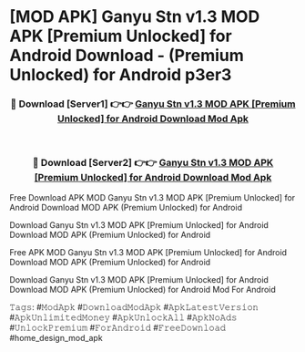 # [MOD APK] Ganyu Stn v1.3 MOD APK [Premium Unlocked] for Android Download - (Premium Unlocked) for Android p3er3



<div align="center">
<h3>🔴 Download [Server1] 👉👉 <a href="https://momento.my/?title=Ganyu_Stn_v1.3_MOD_APK_[Premium_Unlocked]_for_Android_Download">Ganyu Stn v1.3 MOD APK [Premium Unlocked] for Android Download Mod Apk</a></h3><br>

<h3>🔴 Download [Server2] 👉👉 <a href="https://momento.my/?title=Ganyu_Stn_v1.3_MOD_APK_[Premium_Unlocked]_for_Android_Download">Ganyu Stn v1.3 MOD APK [Premium Unlocked] for Android Download Mod Apk</a></h3>
</div>



Free Download APK MOD Ganyu Stn v1.3 MOD APK [Premium Unlocked] for Android Download MOD APK (Premium Unlocked) for Android

Download Ganyu Stn v1.3 MOD APK [Premium Unlocked] for Android Download MOD APK (Premium Unlocked) for Android

Free APK MOD Ganyu Stn v1.3 MOD APK [Premium Unlocked] for Android Download MOD APK (Premium Unlocked) for Android

Download Ganyu Stn v1.3 MOD APK [Premium Unlocked] for Android Download MOD APK (Premium Unlocked) for Android Mod For Android

𝚃𝚊𝚐𝚜: #𝙼𝚘𝚍𝙰𝚙𝚔 #𝙳𝚘𝚠𝚗𝚕𝚘𝚊𝚍𝙼𝚘𝚍𝙰𝚙𝚔 #𝙰𝚙𝚔𝙻𝚊𝚝𝚎𝚜𝚝𝚅𝚎𝚛𝚜𝚒𝚘𝚗 #𝙰𝚙𝚔𝚄𝚗𝚕𝚒𝚖𝚒𝚝𝚎𝚍𝙼𝚘𝚗𝚎𝚢 #𝙰𝚙𝚔𝚄𝚗𝚕𝚘𝚌𝚔𝙰𝚕𝚕 #𝙰𝚙𝚔𝙽𝚘𝙰𝚍𝚜 #𝚄𝚗𝚕𝚘𝚌𝚔𝙿𝚛𝚎𝚖𝚒𝚞𝚖 #𝙵𝚘𝚛𝙰𝚗𝚍𝚛𝚘𝚒𝚍 #𝙵𝚛𝚎𝚎𝙳𝚘𝚠𝚗𝚕𝚘𝚊𝚍 #home_design_mod_apk

